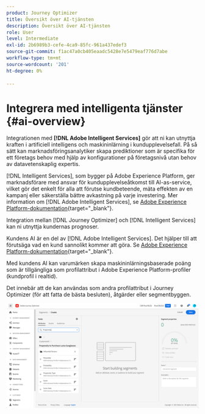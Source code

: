 ```yaml
---
product: Journey Optimizer
title: Översikt över AI-tjänsten
description: Översikt över AI-tjänsten
role: User
level: Intermediate
exl-id: 2b6989b3-cefe-4ca9-85fc-961a437edef3
source-git-commit: f1ac47a0cb405eaadc5428e7e5479eaf776d7abe
workflow-type: tm+mt
source-wordcount: '201'
ht-degree: 0%

---
```


# Integrera med intelligenta tjänster {#ai-overview}

Integrationen med **[!DNL Adobe Intelligent Services]** gör att ni kan utnyttja kraften i artificiell intelligens och maskininlärning i kundupplevelsefall. På så sätt kan marknadsföringsanalytiker skapa prediktioner som är specifika för ett företags behov med hjälp av konfigurationer på företagsnivå utan behov av datavetenskaplig expertis.

[!DNL Intelligent Services], som bygger på Adobe Experience Platform, ger marknadsförare med ansvar för kundupplevelseåtkomst till AI-as-service, vilket gör det enkelt för alla att förutse kundbeteende, mäta effekten av en kampanj eller säkerställa bättre avkastning på varje investering. Mer information om [!DNL Adobe Intelligent Services], se [Adobe Experience Platform-dokumentation](https://experienceleague.adobe.com/docs/experience-platform/intelligent-services/home.html){target=&quot;_blank&quot;}.

Integration mellan [!DNL Journey Optimizer] och [!DNL Intelligent Services] kan ni utnyttja kundernas prognoser.

Kundens AI är en del av [!DNL Adobe Intelligent Services]. Det hjälper till att förutsäga vad en kund sannolikt kommer att göra. Se [Adobe Experience Platform-dokumentation](https://experienceleague.adobe.com/docs/experience-platform/intelligent-services/customer-ai/overview.html){target=&quot;_blank&quot;}.

Med kundens AI kan varumärken skapa maskininlärningsbaserade poäng som är tillgängliga som profilattribut i Adobe Experience Platform-profiler (kundprofil i realtid).

Det innebär att de kan användas som andra profilattribut i Journey Optimizer (för att fatta de bästa besluten), åtgärder eller segmentbyggen.

![](assets/customer-ai.png)

